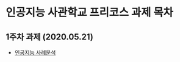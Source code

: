 # 인공지능 사관학교 프리코스 과제 목차

## 1주차 과제 (2020.05.21)
- [인공지능 사례분석](https://github.com/kang-jeonga/aischool/blob/master/%EC%9D%B8%EA%B3%B5%EC%A7%80%EB%8A%A5%EC%A0%9C%ED%92%88_%EC%86%8D_%EA%B8%B0%EC%88%A0.ipynb)
